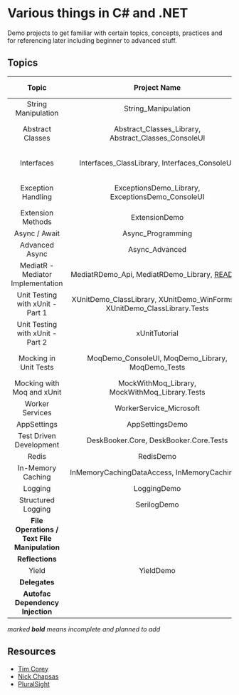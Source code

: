 # Various things in C# and .NET

Demo projects to get familiar with certain topics, concepts, practices and for referencing later including beginner to advanced stuff.

## Topics

| Topic                                        | Project Name                                                                  | Project Type        | Resource(s)                                                                      | Topic Category    | External Libs/Packages |
|:--------------------------------------------:|:-----------------------------------------------------------------------------:|:-------------------:|:--------------------------------------------------------------------------------:|:-----------------:|:----------------------:|
| String Manipulation                          | String_Manipulation                                                           | Console             | https://youtu.be/ioi__WRETk4                                                     | General Knowledge | None                   |
| Abstract Classes                             | Abstract_Classes_Library, Abstract_Classes_ConsoleUI                          | Console + ClassLib  | https://youtu.be/jRkmPRk5j2E                                                     | General Knowledge | None                   |
| Interfaces                                   | Interfaces_ClassLibrary, Interfaces_ConsoleUI,                                | Console + ClassLib  | https://youtu.be/A7qwuFnyIpM                                                     | General Knowledge | None                   |
| Exception Handling                           | ExceptionsDemo_Library, ExceptionsDemo_ConsoleUI                              | Console + ClassLib  | https://youtu.be/LSkbnpjCEkk                                                     | General Knowledge | None                   |
| Extension Methods                            | ExtensionDemo                                                                 | Console             | https://youtu.be/C_1DzspLy4Y                                                     | General Knowledge | None                   |
| Async / Await                                | Async_Programming                                                             | WPF                 | https://youtu.be/2moh18sh5p4                                                     | Intermediate      | None                   |
| Advanced Async                               | Async_Advanced                                                                | WPF                 | https://youtu.be/ZTKGRJy5P2M                                                     | Intermediate      | None                   |
| MediatR - Mediator Implementation            | MediatRDemo_Api, MediatRDemo_Library, [README](MediatRDemo_Library/README.MD) | ClassLib + API      | https://www.youtube.com/watch?v=yozD5Tnd8nw                                      | Intermediate      | MediatR                |
| Unit Testing with xUnit -  Part 1            | XUnitDemo_ClassLibrary, XUnitDemo_WinFormsUI, XUnitDemo_ClassLibrary.Tests    | WinForms + ClassLib | https://www.youtube.com/watch?v=ub3P8c87cwk                                      | Advanced          | xUnit                  |
| Unit Testing with xUnit -  Part 2            | xUnitTutorial                                                                 | ClassLib            | https://youtu.be/2Wp8en1I9oQ                                                     | Advanced          | xUnit                  |
| Mocking in Unit Tests                        | MoqDemo_ConsoleUI,  MoqDemo_Library, MoqDemo_Tests                            | ClassLib + Console  | https://youtu.be/DwbYxP-etMY                                                     | Advanced          | Moq, xUnit             |
| Mocking with Moq and xUnit                   | MockWithMoq_Library, MockWithMoq_Library.Tests                                | ClassLib            | https://app.pluralsight.com/library/courses/mocking-moq-xunit                    | Advanced          | Moq, xUnit             |
| Worker Services                              | WorkerService_Microsoft                                                       | Worker              | https://www.youtube.com/watch?v=PzrTiz_NRKA                                      | Intermediate      | Serilog                |
| AppSettings                                  | AppSettingsDemo                                                               | Blazor              | https://youtu.be/_2_qksdQKCE                                                     | Beginner          | None                   |
| Test Driven Development                      | DeskBooker.Core, DeskBooker.Core.Tests                                        | ClassLib            | https://app.pluralsight.com/library/courses/513c0b1d-c93e-4f47-8f09-088e8bfe53c9 | Intermediate      | XUnit                  |
| Redis                                        | RedisDemo                                                                     | Blazor              | https://youtu.be/UrQWii_kfIE                                                     | Intermediate      | Redis                  |
| In-Memory Caching                            | InMemoryCachingDataAccess, InMemoryCachingUI                                  | Blazro, ClassLib    | https://youtu.be/2jj2wH60QuE                                                     | Beginner          | Microsoft              |
| Logging                                      | LoggingDemo                                                                   | Blazor              | https://youtu.be/oXNslgIXIbQ                                                     | Intermediate      | None                   |
| Structured Logging                           | SerilogDemo                                                                   | Blazor              | https://youtu.be/_iryZxv8Rxw                                                     | Intermediate      | Serilog, Seq           |
| **File Operations / Text File Manipulation** |                                                                               |                     |                                                                                  |                   |                        |
| **Reflections**                              |                                                                               |                     | AAz8q6dOCYk                                                                      |                   |                        |
| Yield                                        | YieldDemo                                                                     | Console             | https://youtu.be/AAz8q6dOCYk                                                     | Beginner          | None                   |
| **Delegates**                                |                                                                               |                     |                                                                                  |                   |                        |
| **Autofac Dependency Injection**             |                                                                               |                     |                                                                                  | Intermediate      | Autofac                |



*marked **bold** means incomplete and planned to add*

## Resources

- [Tim Corey](https://www.youtube.com/channel/UC-ptWR16ITQyYOglXyQmpzw) 
- [Nick Chapsas](https://www.youtube.com/channel/UCrkPsvLGln62OMZRO6K-llg)
- [PluralSight](https://pluralsight.com)